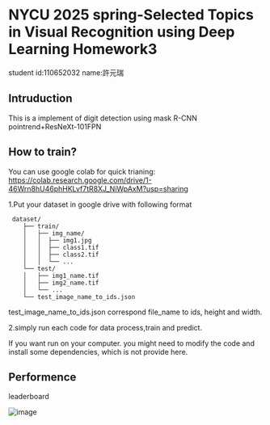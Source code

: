 # NYCU 2025 spring-Selected Topics in Visual Recognition using Deep Learning Homework3
student id:110652032
name:許元瑞
## Intruduction
This is a implement of digit detection using mask R-CNN pointrend+ResNeXt-101FPN
## How to train?
You can use google colab for quick trianing: https://colab.research.google.com/drive/1-46Wrn8hU46phHKLvf7tR8XJ_NiWpAxM?usp=sharing

1.Put your dataset in google drive with following format

```
 dataset/
    ├── train/
    │   ├── img_name/
    │   │  ├── img1.jpg
    │   │  ├── class1.tif
    │   │  ├── class2.tif
    │   │  └── ...
    └── test/
    │   ├── img1_name.tif
    │   ├── img2_name.tif
    │   └── ...
    └── test_image_name_to_ids.json
```
test_image_name_to_ids.json correspond file_name to ids, height and width.

2.simply run each code for data process,train and predict.

If you want run on your computer. you might need to modify the code and install some dependencies, which is not provide here.

## Performence
leaderboard

![image](https://github.com/user-attachments/assets/88c249ab-53f9-47f7-a65b-785d4bcd473b)






